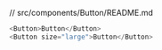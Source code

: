 // src/components/Button/README.md
```js
<Button>Button</Button>
<Button size="large">Button</Button>
```
